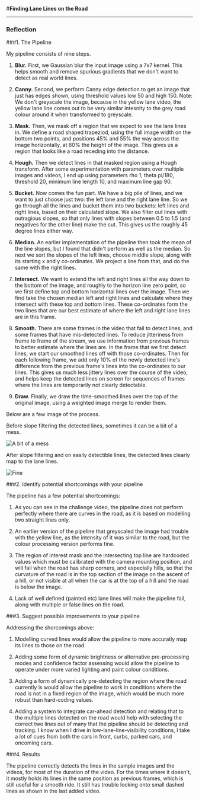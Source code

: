 #**Finding Lane Lines on the Road** 

---
### Reflection

###1. The Pipeline

My pipeline consists of nine steps. 

1. **Blur.** First, we Gaussian blur the input image using a 7x7 kernel. This helps smooth and remove spurious gradients that we don't want to detect as real world lines.

2. **Canny.** Second, we perform Canny edge detection to get an image that just has edges shown, using threshold values low 50 and high 150. Note: We don't greyscale the image, because in the yellow lane video, the yellow lane line comes out to be very similar intesnity to the grey road colour around it when transformed to greyscale.

3. **Mask.** Then, we mask off a region that we expect to see the lane lines in. We define a road shaped trapeziod, using the full image width on the bottom two points, and positions 45% and 55% the way across the image horizontally, at 60% the height of the image. This gives us a region that looks like a road receding into the distance.

4. **Hough.** Then we detect lines in that masked region using a Hough transform. After some experimentation with parameters over multiple images and videos, I end up using parameters rho 1, theta pi/180, threshold 20, minimum line length 10, and maximum line gap 90.

5. **Bucket.** Now comes the fun part. We have a big pile of lines, and we want to just choose just two: the left lane and the right lane line. So we go through all the lines and bucket them into two buckets: left lines and right lines, based on their calculated slope. We also filter out lines with outragious slopes, so that only lines with slopes between 0.5 to 1.5 (and negatives for the other line) make the cut. This gives us the roughly 45 degree lines either way.

6. **Median.** An earlier implementation of the pipeline then took the mean of the line slopes, but I found that didn't perform as well as the median. So next we sort the slopes of the left lines, choose middle slope, along with its starting x and y co-ordinates. We project a line from that, and do the same with the right lines.

7. **Intersect.** We want to extend the left and right lines all the way down to the bottom of the image, and roughly to the horizon line zero point, so we first define top and bottom horizontal lines over the image. Then we find take the chosen median left and right lines and calculate where they intersect with these top and bottom lines. These co-ordinates form the two lines that are our best estimate of where the left and right lane lines are in this frame.

8. **Smooth.** There are some frames in the video that fail to detect lines, and some frames that have mis-detected lines. To reduce jitteriness from frame to frame of the stream, we use information from previous frames to better estimate where the lines are. In the frame that we first detect lines, we start our smoothed lines off with those co-ordinates. Then for each following frame, we add only 10% of the newly detected line's difference from the previous frame's lines into the co-ordinates to our lines. This gives us much less jittery lines over the course of the video, and helps keep the detected lines on screen for sequences of frames where the lines are temporarily not clearly detectable.

9. **Draw.** Finally, we draw the time-smoothed lines over the top of the original image, using a weighted image merge to render them.

Below are a few image of the process.

Before slope filtering the detected lines, sometimes it can be a bit of a mess.

![A bit of a mess](https://cdn-images-1.medium.com/max/800/1*2tIiir1f5WXHBCCZLhPsBQ.png)

After slope filtering and on easily detectible lines, the detected lines clearly map to the lane lines.

![Fine](https://cdn-images-1.medium.com/max/800/1*Dh0GasBe40aNZfQmhu2fgQ.png)


###2. Identify potential shortcomings with your pipeline

The pipeline has a few potential shortcomings:

1. As you can see in the challenge video, the pipeline does not perform perfectly where there are curves in the road, as it is based on modelling two straight lines only.

2. An earlier version of the pipeline that greyscaled the image had trouble with the yellow line, as the intensity of it was similar to the road, but the colour processing version performs fine.

3. The region of interest mask and the intersecting top line are hardcoded values which must be calibrated with the camera mounting position, and will fail when the road has sharp corners, and especially hills, so that the curvature of the road is in the top section of the image on the ascent of a hill, or not visible at all when the car is at the top of a hill and the road is below the image.

4. Lack of well defined (painted etc) lane lines will make the pipeline fail, along with multiple or false lines on the road.

###3. Suggest possible improvements to your pipeline

Addressing the shorcomings above:

1. Modelling curved lines would allow the pipeline to more accuratly map its lines to those on the road.

2. Adding some form of dynamic brightness or alternative pre-processing modes and confidence factor assessing would allow the pipeline to operate under more varied lighting and paint colour conditions.

3. Adding a form of dynamically pre-detecting the region where the road currently is would allow the pipeline to work in conditions where the road is not in a fixed region of the image, which would be much more robust than hard-coding values.

4. Adding a system to integrate car-ahead detection and relating that to the multiple lines detected on the road would help with selecting the correct two lines out of many that the pipeline should be detecting and tracking. I know when I drive in low-lane-line-visibility conditions, I take a lot of cues from both the cars in front, curbs, parked cars, and oncoming cars.


###4. Results

The pipeline correctly detects the lines in the sample images and the videos, for most of the duration of the video. For the times where it doesn't, it mostly holds its lines in the same position as previous frames, which is still useful for a smooth ride. It still has trouble locking onto small dashed lines as shown in the last added video.